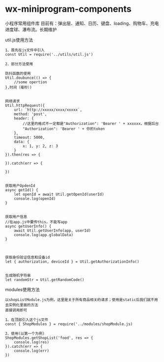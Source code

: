 # wx-miniprogram-components
小程序常用组件库
目前有：弹出层、通知、日历、键盘、loading、购物车、充电进度球、瀑布流。长期维护


util.js使用方法

    1、首先在js文件中引入
    const Util = require('../utils/util.js')

    2、部分方法使用

    防抖函数的使用
    Util.doubunce(() => {
        //some opertion
    },时间（毫秒）)


    网络请求
    Util.httpRequest({
        url: `http://xxxxx/xxxx/xxxxx`,
        method: 'post',
        header: {
            //这里的格式不一定都是"Authorization": 'Bearer ' + xxxxxx，根据后台
            "Authorization": 'Bearer ' + 你的token
        },
        timeout: 5000,
        data: {
            x: 1, y: 2, z: 3
        }
    }).then(res => {

    }).catch(err => {

    })


    获取用户OpdenId
    async getId() {
        let openId = await Util.getOpenId(userId)
        console.log(openId)
    }


    获取用户信息
    //在app.js中要传this，不能写app
    async getUserInfo() {
        await Util.getUserInfo(app, userId)
        console.log(app.globalData)
    }
    


    获取身份验证信息和设备id
    let { authorization, deviceId } = Util.getAuthorizationInfo()


    生成随机字符串
    let randomStr = Util.getRandomCode()



modules使用方法

    以shopListModule.js为例，这里是关于所有商品相关的请求；使用是static后我们就不用去实例化里面的方法
    直接调用即可

    1、在顶部引入这个js文件
    const { ShopModules } = require('../modules/shopModule.js)

    2、使用(以第一个为例)
    ShopModules.getShopList('food', res => {
        console.log(res)
    }).catch(err => {
        console.log(err)
    })